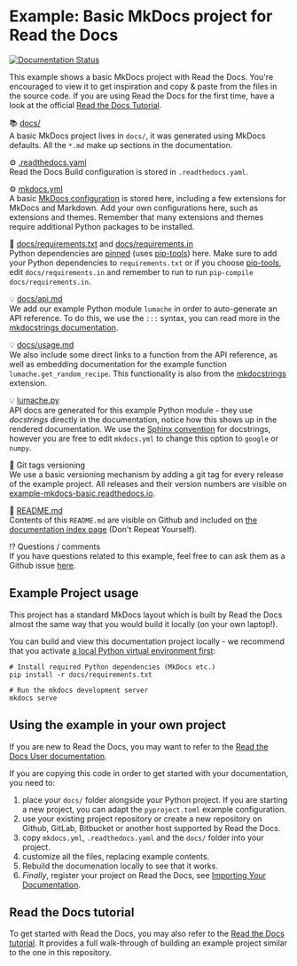 Example: Basic MkDocs project for Read the Docs
===============================================

[![Documentation Status](https://readthedocs.org/projects/example-mkdocs-basic/badge/?version=latest)](https://example-mkdocs-basic.readthedocs.io/en/latest/?badge=latest)

This example shows a basic MkDocs project with Read the Docs. You're encouraged to view it to get inspiration and copy & paste from the files in the source code. If you are using Read the Docs for the first time, have a look at the official [Read the Docs Tutorial](https://docs.readthedocs.io/en/stable/tutorial/index.html).

📚 [docs/](https://github.com/readthedocs-examples/example-mkdocs-basic/blob/main/docs/)<br>
A basic MkDocs project lives in `docs/`, it was generated using MkDocs defaults. All the `*.md` make up sections in the documentation.

⚙️ [.readthedocs.yaml](https://github.com/readthedocs-examples/example-mkdocs-basic/blob/main/.readthedocs.yaml)<br>
Read the Docs Build configuration is stored in `.readthedocs.yaml`.

⚙️ [mkdocs.yml](https://github.com/readthedocs-examples/example-mkdocs-basic/blob/main/mkdocs.yml)<br>
A basic [MkDocs configuration](https://www.mkdocs.org/user-guide/configuration/) is stored here, including a few extensions for MkDocs and Markdown. Add your own configurations here, such as extensions and themes. Remember that many extensions and themes require additional Python packages to be installed.

📍 [docs/requirements.txt](https://github.com/readthedocs-examples/example-mkdocs-basic/blob/main/docs/requirements.txt) and [docs/requirements.in](https://github.com/readthedocs-examples/example-mkdocs-basic/blob/main/docs/requirements.in)<br>
Python dependencies are [pinned](https://docs.readthedocs.io/en/latest/guides/reproducible-builds.html) (uses [pip-tools](https://pip-tools.readthedocs.io/en/latest/)) here. Make sure to add your Python dependencies to `requirements.txt` or if you choose [pip-tools](https://pip-tools.readthedocs.io/en/latest/), edit `docs/requirements.in` and remember to run to run `pip-compile docs/requirements.in`.

💡 [docs/api.md](https://github.com/readthedocs-examples/example-mkdocs-basic/blob/main/docs/api.md)<br>
We add our example Python module `lumache` in order to auto-generate an API reference. To do this, we use the `:::` syntax, you can read more in the [mkdocstrings documentation](https://mkdocstrings.github.io/).

💡 [docs/usage.md](https://github.com/readthedocs-examples/example-mkdocs-basic/blob/main/docs/usage.md)<br>
We also include some direct links to a function from the API reference, as well as embedding documentation for the example function `lumache.get_random_recipe`. This functionality is also from the [mkdocstrings](https://mkdocstrings.github.io/python/) extension.

💡 [lumache.py](https://github.com/readthedocs-examples/example-mkdocs-basic/blob/main/lumache.py)<br>
API docs are generated for this example Python module - they use *docstrings* directly in the documentation, notice how this shows up in the rendered documentation. We use the [Sphinx convention](https://pythonhosted.org/an_example_pypi_project/sphinx.html#function-definitions) for docstrings, however you are free to edit `mkdocs.yml` to change this option to `google` or `numpy`.

🔢 Git tags versioning<br>
We use a basic versioning mechanism by adding a git tag for every release of the example project. All releases and their version numbers are visible on
[example-mkdocs-basic.readthedocs.io](https://example-mkdocs-basic.readthedocs.io/en/latest/).

📜 [README.md](https://github.com/readthedocs-examples/example-mkdocs-basic/blob/main/README.md)<br>
Contents of this `README.md` are visible on Github and included on [the documentation index page](https://example-mkdocs-basic.readthedocs.io/en/latest/) (Don\'t Repeat Yourself).

⁉️ Questions / comments<br>
If you have questions related to this example, feel free to can ask them as a Github issue [here](https://github.com/readthedocs-examples/example-mkdocs-basic/issues).


Example Project usage
---------------------

This project has a standard MkDocs layout which is built by Read the Docs almost the same way that you would build it locally (on your own laptop!).

You can build and view this documentation project locally - we recommend that you activate [a local Python virtual environment first](https://packaging.python.org/en/latest/guides/installing-using-pip-and-virtual-environments/#creating-a-virtual-environment):

```console
# Install required Python dependencies (MkDocs etc.)
pip install -r docs/requirements.txt

# Run the mkdocs development server
mkdocs serve
```

Using the example in your own project
-------------------------------------

If you are new to Read the Docs, you may want to refer to the [Read the Docs User documentation](https://docs.readthedocs.io/).

If you are copying this code in order to get started with your documentation, you need to:

1. place your `docs/` folder alongside your Python project. If you are starting a new project, you can adapt the `pyproject.toml` example configuration.
1. use your existing project repository or create a new repository on Github, GitLab, Bitbucket or another host supported by Read the Docs.
1. copy `mkdocs.yml`, `.readthedocs.yaml` and the `docs/` folder into your project.
1. customize all the files, replacing example contents.
1. Rebuild the documenation locally to see that it works.
1. *Finally*, register your project on Read the Docs, see [Importing Your Documentation](https://docs.readthedocs.io/en/stable/intro/import-guide.html).


Read the Docs tutorial
----------------------

To get started with Read the Docs, you may also refer to the [Read the Docs tutorial](https://docs.readthedocs.io/en/stable/tutorial/). It provides a full walk-through of building an example project similar to the one in this repository.
